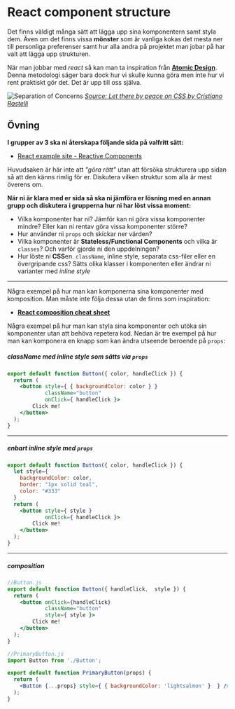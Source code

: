 # React component structure

Det finns väldigt många sätt att lägga upp sina komponentern samt styla dem. Även om det finns vissa **mönster** som är vanliga kokas det mesta ner till personliga preferenser samt hur alla andra på projektet man jobar på har valt att lägga upp strukturen.

När man jobbar med *react* så kan man ta inspiration från [**Atomic Design**](http://bradfrost.com/blog/post/atomic-web-design/). Denna metodologi säger bara dock hur vi skulle kunna göra men inte hur vi rent praktiskt gör det. Det är upp till oss själva.

![Separation of Concerns](http://i.imgur.com/G8lNs02.png)
_[Source: Let there by peace on CSS by _Cristiano Rastelli_](https://speakerdeck.com/didoo/let-there-be-peace-on-css)_


## Övning

**I grupper av 3 ska ni återskapa följande sida på valfritt sätt:**

* [React example site - Reactive Components](https://fend16.github.io/react-example/)

Huvudsaken är här inte att _"göra rätt"_ utan att försöka strukturera upp sidan så att den känns rimlig för er. Diskutera vilken struktur som alla är mest överens om.

**När ni är klara med er sida så ska ni jämföra er lösning med en annan grupp och diskutera i grupperna hur ni har löst vissa moment:**

* Vilka komponenter har ni? Jämför kan ni göra vissa komponenter mindre? Eller kan ni rentav göra vissa komponenter större?
* Hur använder ni `props` och skickar ner värden?
* Vilka komponenter är **Stateless/Functional Components** och vilka är `classes`? Och varför gjorde ni den uppdelningen?
* Hur löste ni **CSS**en. `className`, inline style, separata css-filer eller en övergripande css? Sätts olika klasser i komponenten eller ändrar ni varianter med _inline style_

---

Några exempel på hur man kan komponerna sina komponenter med komposition. Man måste inte följa dessa utan de finns som inspiration:

* [**React composition cheat sheet**](https://github.com/xat/react-component-composition-cheatsheet)

Några exempel på hur man kan styla sina komponenter och utöka sin komponenter utan att behöva repetera kod. Nedan är tre exempel på hur man kan komponera en knapp som kan ändra utseende beroende på `props`:

##### _className med inline style som sätts via `props`_
```jsx
export default function Button({ color, handleClick }) {
  return (
    <button style={ { backgroundColor: color } }
            className="button"
            onClick={ handleClick }>
        Click me!
    </button>
  );
}
```

---

##### _enbart inline style med `props`_
```jsx
export default function Button({ color, handleClick }) {
  let style={
    backgroundColor: color,
    border: "1px solid teal",
    color: "#333"
  }
  return (
    <button style={ style }
            onClick={ handleClick }>
        Click me!
    </button>
  );
}
```

---

##### _composition_
```jsx 
//Button.js
export default function Button({ handleClick,  style }) {
  return (
    <button onClick={handleClick} 
            className="button"
            style={ style }>
        Click me!
    </button>
  );
}

//PrimaryButton.js
import Button from './Button';

export default function PrimaryButton(props) {
  return (
    <Button {...props} style={ { backgroundColor: 'lightsalmon' }  } />
  );
}
```





